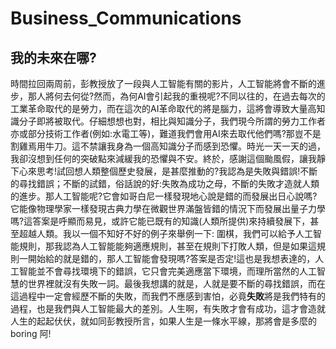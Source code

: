 # Business_Communications
## 我的未來在哪?
時間拉回兩周前，彭教授放了一段與人工智能有關的影片，人工智能將會不斷的進步，那人將何去何從?然而，為何AI會引起我的重視呢?不同以往的，在過去每次的工業革命取代的是勞力，而在這次的AI革命取代的將是腦力，這將會導致大量高知識分子即將被取代。仔細想想也對，相比與知識分子，我們現今所謂的勞力工作者亦或部分技術工作者(例如:水電工等)，難道我們會用AI來去取代他們嗎?那豈不是割雞焉用牛刀。這不禁讓我身為一個高知識分子而感到恐懼。時光一天一天的過，我卻沒想到任何的突破點來減緩我的恐懼與不安。終於，感謝這個颱風假，讓我靜下心來思考!試回想人類整個歷史發展，是甚麼推動的?我認為是失敗與錯誤!不斷的尋找錯誤；不斷的試錯，俗話說的好:失敗為成功之母，不斷的失敗才造就人類的進步。那人工智能呢?它會如哥白尼一樣發現地心說是錯的而發展出日心說嗎?它能像物理學家一樣發現古典力學在微觀世界滿盤皆錯的情況下而發展出量子力學嗎?這答案是呼顯而易見，或許它能已既有的知識(人類所提供)來持續發展下，甚至超越人類。我以一個不知好不好的例子來舉例一下:
圍棋，我們可以給予人工智能規則，那我認為人工智能能夠適應規則，甚至在規則下打敗人類，但是如果這規則一開始給的就是錯的，那人工智能會發現嗎?答案是否定!這也是我想表達的，人工智能並不會尋找環境下的錯誤，它只會完美適應當下環境，而理所當然的人工智慧的世界裡就沒有失敗一詞。最後我想講的就是，人就是要不斷的尋找錯誤，而在這過程中一定會經歷不斷的失敗，而我們不應感到害怕，必竟**失敗**將是我們特有的過程，也是我們與人工智能最大的差別。人生啊，有失敗才會有成功，這才會造就人生的起起伏伏，就如同彭教授所言，如果人生是一條水平線，那將會是多麼的boring 阿!
